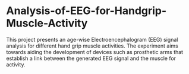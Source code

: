 # Analysis-of-EEG-for-Handgrip-Muscle-Activity
This project presents an age-wise Electroencephalogram (EEG) signal analysis for different hand grip muscle activities. The experiment aims towards aiding the development of devices such as prosthetic arms that establish a link between the generated EEG signal and the muscle for activity. 
